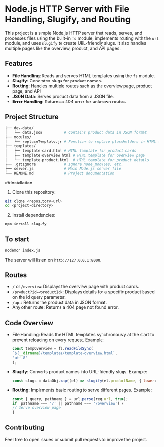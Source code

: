 # Node.js HTTP Server with File Handling, Slugify, and Routing

This project is a simple Node.js HTTP server that reads, serves, and processes files using the built-in `fs` module, implements routing with the `url` module, and uses `slugify` to create URL-friendly slugs. It also handles multiple pages like the overview, product, and API pages.

## Features

- **File Handling**: Reads and serves HTML templates using the `fs` module.
- **Slugify**: Generates slugs for product names.
- **Routing**: Handles multiple routes such as the overview page, product page, and API.
- **JSON Data**: Serves product data from a JSON file.
- **Error Handling**: Returns a 404 error for unknown routes.

## Project Structure

```bash
├── dev-data/
│   └── data.json          # Contains product data in JSON format
├── modules/
│   └── replaceTemplate.js # Function to replace placeholders in HTML templates
├── templates/
│   ├── template-card.html # HTML template for product cards
│   ├── template-overview.html # HTML template for overview page
│   └── template-product.html  # HTML template for product details
├── .gitignore             # Ignore node_modules, etc.
├── server.js              # Main Node.js server file
└── README.md              # Project documentation
```
##Installation
1. Clone this repository:
```bash
git clone <repository-url>
cd <project-directory>
```
2. Install dependencies:
```bash
npm install slugify
```
## To start
```bash
nodemon index.js
```
The server will listen on `http://127.0.0.1:8000`.

## Routes
- `/` or `/overview`: Displays the overview page with product cards.
- `/product?id=<productId>`: Displays details for a specific product based on the id query parameter.
- `/api`: Returns the product data in JSON format.
- Any other route: Returns a 404 page not found error.

## Code Overview
- File Handling: Reads the HTML templates synchronously at the start to prevent reloading on every request.
  Example:
  ```js
  const tempOverview = fs.readFileSync(
  `${__dirname}/templates/template-overview.html`,
  'utf-8'
  );
- **Slugify**: Converts product names into URL-friendly slugs.
  Example:
  ```js
  const slugs = dataObj.map((el) => slugify(el.productName, { lower: true }));
- **Routing**: Implements basic routing to serve different pages.
  Example:
  ```js
  const { query, pathname } = url.parse(req.url, true);
  if (pathname === '/' || pathname === '/overview') {
  // Serve overview page
  }

## Contributing
Feel free to open issues or submit pull requests to improve the project.



